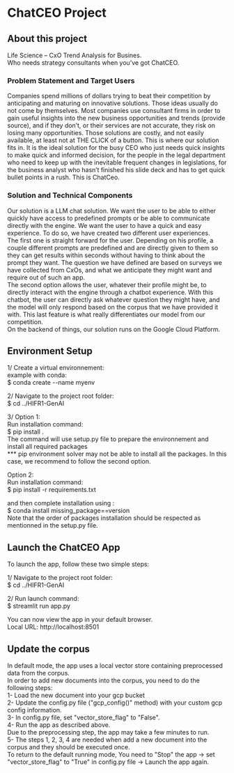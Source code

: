 # ChatCEO Project  

## About this project  
Life Science – CxO Trend Analysis for Busines.  
Who needs strategy consultants when you’ve got ChatCEO.    

### Problem Statement and Target Users  

Companies spend millions of dollars trying to beat their competition by anticipating and maturing on innovative solutions. Those ideas usually do not come by themselves. Most companies use consultant firms in order to gain useful insights into the new business opportunities and trends (provide source), and if they don’t, or their services are not accurate, they risk on losing many opportunities. Those solutions are costly, and not easily available, at least not at THE CLICK of a button. This is where our solution fits in. It is the ideal solution for the busy CEO who just needs quick insights to make quick and informed decision, for the people in the legal department who need to keep up with the inevitable frequent changes in legislations, for the business analyst who hasn’t finished his slide deck and has to get quick bullet points in a rush. This is ChatCeo.  

### Solution and Technical Components    

Our solution is a LLM chat solution. We want the user to be able to either quickly have access to predefined prompts or be able to communicate directly with the engine. We want the user to have a quick and easy experience. To do so, we have created two different user experiences.  
The first one is straight forward for the user. Depending on his profile, a couple different prompts are predefined and are directly given to them so they can get results within seconds without having to think about the prompt they want. The question we have defined are based on surveys we have collected from CxOs, and what we anticipate they might want and require out of such an app.  
The second option allows the user, whatever their profile might be, to directly interact with the engine through a chatbot experience. With this chatbot, the user can directly ask whatever question they might have, and the model will only respond based on the corpus that we have provided it with. This last feature is what really differentiates our model from our competition.  
On the backend of things, our solution runs on the Google Cloud Platform.  

## Environment Setup   

1/ Create a virtual environnement:   
example with conda:  
    $ conda create --name myenv  

2/ Navigate to the project root folder:  
    $ cd ../HIFR1-GenAI  

3/ 
Option 1:    
Run installation command:  
    $ pip install .  
The command will use setup.py file to prepare the environnement and install all required packages  
*** pip environment solver may not be able to install all the packages. In this case, we recommend to follow the second option.  

Option 2:  
Run installation command:  
    $ pip install -r requirements.txt  

and then complete installation using :  
    $ conda install missing_package==version  
Note that the order of packages installation should be respected as mentionned in the setup.py file.   

## Launch the ChatCEO App  

To launch the app, follow these two simple steps:  

1/ Navigate to the project root folder:   
    $ cd ../HIFR1-GenAI  

2/ Run launch command:  
    $ streamlit run app.py  

You can now view the app in your default browser.  
Local URL: http://localhost:8501  

## Update the corpus  

In default mode, the app uses a local vector store containing preprocessed data from the corpus.  
In order to add new documents into the corpus, you need to do the following steps:  
1- Load the new document into your gcp bucket  
2- Update the config.py file ("gcp_config()" method) with your custom gcp config information.   
3- In config.py file, set "vector_store_flag" to "False".  
4- Run the app as described above.    
Due to the preprocessing step, the app may take a few minutes to run.   
5- The steps 1, 2, 3, 4 are needed when add a new document into the corpus and they should be executed once.  
To return to the default running mode, You need to "Stop" the app -> set "vector_store_flag" to "True" in config.py file -> Launch the app again.   
